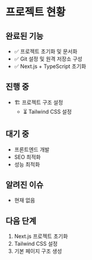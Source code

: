 # 프로젝트 현황

## 완료된 기능
- ✅ 프로젝트 초기화 및 문서화
- ✅ Git 설정 및 원격 저장소 구성
- ✅ Next.js + TypeScript 초기화

## 진행 중
- 🏗️ 프로젝트 구조 설정
  - ⏳ Tailwind CSS 설정

## 대기 중
- 프론트엔드 개발
- SEO 최적화
- 성능 최적화

## 알려진 이슈
- 현재 없음

## 다음 단계
1. Next.js 프로젝트 초기화
2. Tailwind CSS 설정
3. 기본 페이지 구조 생성 